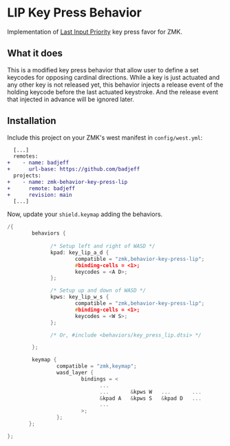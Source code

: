 # LIP Key Press Behavior

Implementation of [Last Input Priority](https://www.hitboxarcade.com/blogs/support/what-is-socd) key press favor for ZMK.

## What it does

This is a modified key press behavior that allow user to define a set keycodes for opposing cardinal directions. While a key is just actuated and any other key is not released yet, this behavior injects a release event of the holding keycode before the last actuated keystroke. And the release event that injected in advance will be ignored later.

## Installation

Include this project on your ZMK's west manifest in `config/west.yml`:

```diff
  [...]
  remotes:
+    - name: badjeff
+      url-base: https://github.com/badjeff
  projects:
+    - name: zmk-behavior-key-press-lip
+      remote: badjeff
+      revision: main
  [...]
```

Now, update your `shield.keymap` adding the behaviors.

```c
/{
        behaviors {
              
              /* Setup left and right of WASD */
              kpad: key_lip_a_d {
                      compatible = "zmk,behavior-key-press-lip";
                      #binding-cells = <1>;
                      keycodes = <A D>;
              };

              /* Setup up and down of WASD */
              kpws: key_lip_w_s {
                      compatible = "zmk,behavior-key-press-lip";
                      #binding-cells = <1>;
                      keycodes = <W S>;
              };

              /* Or, #include <behaviors/key_press_lip.dtsi> */

        };

        keymap {
                compatible = "zmk,keymap";
                wasd_layer {
                        bindings = <
                              ...
                              ...       &kpws W   ...       ...
                              &kpad A   &kpws S   &kpad D   ...
                              ...
                        >;
                };
       };

};
```
